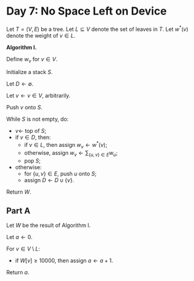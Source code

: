 <!-- day07.md -->

# Day 7: No Space Left on Device

Let $T=(V,E)$ be a tree. Let $L\subseteq V$ denote the set of leaves in $T$.
Let $w^*(v)$ denote the weight of $v\in L$.

**Algorithm I.**

Define $w_v$ for $v\in V$.

Initialize a stack $S$.

Let $D\leftarrow\emptyset$.

Let $v\leftarrow v\in V$, arbitrarily.

Push $v$ onto $S$.

While $S$ is not empty, do:

* $v\leftarrow$ top of $S$;
* if $v\in D$, then:
  * if $v\in L$, then assign $w_v\leftarrow w^*(v)$;
  * otherwise, assign $w_v\leftarrow\sum_{\{u,v\}\in E}w_u$;
  * pop $S$;
* otherwise:
  * for $\{u,v\}\in E$, push $u$ onto $S$;
  * assign $D\leftarrow D\cup\{v\}$.

Return $W$.

## Part A

Let $W$ be the result of Algorithm I.

Let $a\leftarrow 0$.

For $v\in V\setminus L$:

* if $W[v]\geq 10000$, then assign $a\leftarrow a+1$.

Return $a$.
